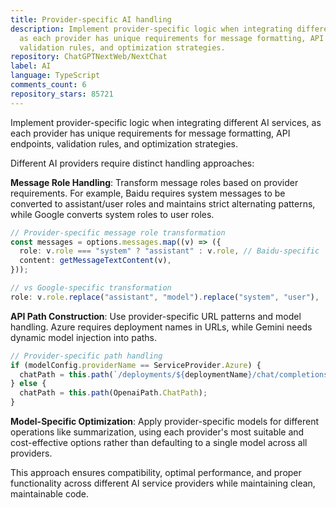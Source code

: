 ```yaml
---
title: Provider-specific AI handling
description: Implement provider-specific logic when integrating different AI services,
  as each provider has unique requirements for message formatting, API endpoints,
  validation rules, and optimization strategies.
repository: ChatGPTNextWeb/NextChat
label: AI
language: TypeScript
comments_count: 6
repository_stars: 85721
---
```


Implement provider-specific logic when integrating different AI services, as each provider has unique requirements for message formatting, API endpoints, validation rules, and optimization strategies.

Different AI providers require distinct handling approaches:

**Message Role Handling**: Transform message roles based on provider requirements. For example, Baidu requires system messages to be converted to assistant/user roles and maintains strict alternating patterns, while Google converts system roles to user roles.

```typescript
// Provider-specific message role transformation
const messages = options.messages.map((v) => ({
  role: v.role === "system" ? "assistant" : v.role, // Baidu-specific
  content: getMessageTextContent(v),
}));

// vs Google-specific transformation
role: v.role.replace("assistant", "model").replace("system", "user"),
```

**API Path Construction**: Use provider-specific URL patterns and model handling. Azure requires deployment names in URLs, while Gemini needs dynamic model injection into paths.

```typescript
// Provider-specific path handling
if (modelConfig.providerName == ServiceProvider.Azure) {
  chatPath = this.path(`/deployments/${deploymentName}/chat/completions`);
} else {
  chatPath = this.path(OpenaiPath.ChatPath);
}
```

**Model-Specific Optimization**: Apply provider-specific models for different operations like summarization, using each provider's most suitable and cost-effective options rather than defaulting to a single model across all providers.

This approach ensures compatibility, optimal performance, and proper functionality across different AI service providers while maintaining clean, maintainable code.